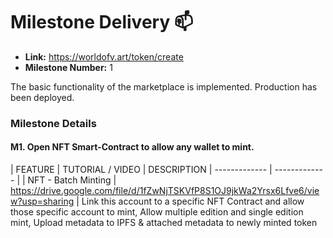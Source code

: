 # Milestone Delivery :mailbox:


* **Link:** https://worldofv.art/token/create
* **Milestone Number:** 1

The basic functionality of the marketplace is implemented. Production has been deployed.

### Milestone Details

#### M1. Open NFT Smart-Contract to allow any wallet to mint.

| FEATURE | TUTORIAL / VIDEO | DESCRIPTION
| ------------- | ------------- | 
| NFT - Batch Minting | https://drive.google.com/file/d/1fZwNjTSKVfP8S1OJ9jkWa2Yrsx6Lfve6/view?usp=sharing | Link this account to a specific NFT Contract and allow those specific account to mint, Allow multiple edition and single edition mint, Upload metadata to IPFS & attached metadata to newly minted token
